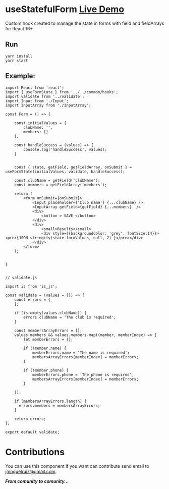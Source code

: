 # useStatefulForm [Live Demo](https://moguelor.github.io/react-use-stateful-form/)

Custom hook created to manage the state in forms with field and fieldArrays for React 16+. 

## Run

```
yarn install
yarn start
```

## Example:

```
import React from 'react';
import { useFormState } from '../../common/hooks';
import validate from '../validate';
import Input from './Input';
import InputArray from './InputArray';

const Form = () => {

    const initialValues = {
        clubName: '',
        members: []
    };

    const handleSuccess = (values) => {
        console.log('handleSuccess', values);
    }


    const { state, getField, getFieldArray, onSubmit } = useFormState(initialValues, validate, handleSuccess);

    const clubName = getField('clubName');
    const members = getFieldArray('members');

    return (
        <form onSubmit={onSubmit}>
            <Input placeholder={'Club name'} {...clubName} />
            <InputArray getField={getField} {...members}  />
            <div>
                <button > SAVE </button>
            </div>
            <div>
                <small>Results</small>
                <div style={{backgroundColor: 'grey', fontSize:14}}><pre>{JSON.stringify(state.formValues, null, 2) }</pre></div>
            </div>
        </form>
    );


}


// validate.js

import is from 'is_js';

const validate = (values = {}) => {
    const errors = {
    };

    if (is.empty(values.clubName)) {
        errors.clubName = 'The club is required';
    }

    const membersArrayErrors = [];
    values.members && values.members.map((member, memberIndex) => {
        let memberErrors = {};

        if (!member.name) {
            memberErrors.name = 'The name is required';
            membersArrayErrors[memberIndex] = memberErrors;
        }

        if (!member.phone) {
            memberErrors.phone = 'The phone is required';
            membersArrayErrors[memberIndex] = memberErrors;
        }

    });

    if (membersArrayErrors.length) {
      errors.members = membersArrayErrors;
    }

    return errors;
};

export default validate;

```

# Contributions

You can use this component if you want can contribute send email to jmoguelruiz@gmail.com.

_**From comunity to comunity...**_
